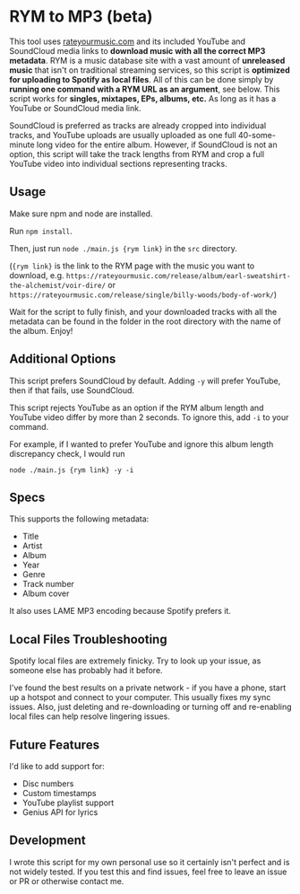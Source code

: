 # RYM to MP3 (beta)

This tool uses [rateyourmusic.com](https://rateyourmusic.com/) and its included YouTube and SoundCloud media links to **download music with all the correct MP3 metadata**. RYM is a music database site with a vast amount of **unreleased music** that isn't on traditional streaming services, so this script is **optimized for uploading to Spotify as local files**. All of this can be done simply by **running one command with a RYM URL as an argument**, see below. This script works for **singles, mixtapes, EPs, albums, etc.** As long as it has a YouTube or SoundCloud media link.

SoundCloud is preferred as tracks are already cropped into individual tracks, and YouTube uploads are usually uploaded as one full 40-some-minute long video for the entire album.
However, if SoundCloud is not an option, this script will take the track lengths from RYM and crop a full YouTube video into individual sections representing tracks.

## Usage

Make sure npm and node are installed.

Run `npm install`.

Then, just run `node ./main.js {rym link}` in the `src` directory.

(`{rym link}` is the link to the RYM page with the music you want to download, e.g. `https://rateyourmusic.com/release/album/earl-sweatshirt-the-alchemist/voir-dire/` or `https://rateyourmusic.com/release/single/billy-woods/body-of-work/`)

Wait for the script to fully finish, and your downloaded tracks with all the metadata can be found in the folder in the root directory with the name of the album. Enjoy!

## Additional Options

This script prefers SoundCloud by default. Adding `-y` will prefer YouTube, then if that fails, use SoundCloud.

This script rejects YouTube as an option if the RYM album length and YouTube video differ by more than 2 seconds. To ignore this, add `-i` to your command.

For example, if I wanted to prefer YouTube and ignore this album length discrepancy check, I would run

`node ./main.js {rym link} -y -i`

## Specs

This supports the following metadata:

-   Title
-   Artist
-   Album
-   Year
-   Genre
-   Track number
-   Album cover

It also uses LAME MP3 encoding because Spotify prefers it.

## Local Files Troubleshooting

Spotify local files are extremely finicky. Try to look up your issue, as someone else has probably had it before.

I've found the best results on a private network - if you have a phone, start up a hotspot and connect to your computer. This usually fixes my sync issues. Also, just deleting and re-downloading or turning off and re-enabling local files can help resolve lingering issues.

## Future Features

I'd like to add support for:

-   Disc numbers
-   Custom timestamps
-   YouTube playlist support
-   Genius API for lyrics

## Development

I wrote this script for my own personal use so it certainly isn't perfect and is not widely tested. If you test this and find issues, feel free to leave an issue or PR or otherwise contact me.
